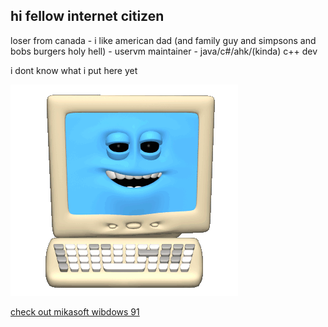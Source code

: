 ## hi fellow internet citizen

loser from canada - i like american dad (and family guy and simpsons and bobs burgers holy hell) - uservm maintainer - java/c#/ahk/(kinda) c++ dev

i dont know what i put here yet

<img src="/Computer.gif">

<a href="http://104.192.2.35:1998">check out mikasoft wibdows 91</a>
